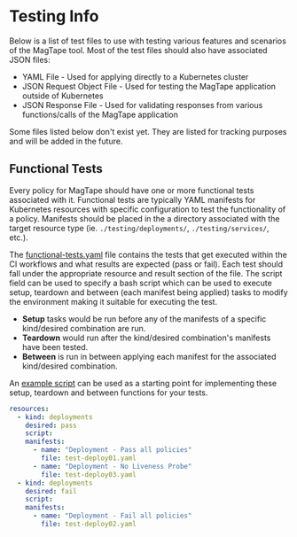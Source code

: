 # Testing Info

Below is a list of test files to use with testing various features and scenarios of the MagTape tool. Most of the test files should also have associated JSON files:

- YAML File - Used for applying directly to a Kubernetes cluster
- JSON Request Object File - Used for testing the MagTape application outside of Kubernetes
- JSON Response File - Used for validating responses from various functions/calls of the MagTape application

Some files listed below don't exist yet. They are listed for tracking purposes and will be added in the future.

## Functional Tests

Every policy for MagTape should have one or more functional tests associated with it. Functional tests are typically YAML manifests for Kubernetes resources with specific configuration to test the functionality of a policy. Manifests should be placed in the a directory associated with the target resource type (ie. `./testing/deployments/`, `./testing/services/`, etc.). 

The [functional-tests.yaml](./functional-tests.yaml) file contains the tests that get executed within the CI workflows and what results are expected (pass or fail). Each test should fall under the appropriate resource and result section of the file. The script field can be used to specify a bash script which can be used to execute setup, teardown and between (each manifest being applied) tasks to modify the environment making it suitable for executing the test. 

- **Setup** tasks would be run before any of the manifests of a specific kind/desired combination are run. 
- **Teardown** would run after the kind/desired combination's manifests have been tested. 
- **Between** is run in between applying each manifest for the associated kind/desired combination. 

An [example script](https://gist.github.com/ilrudie/43823733444ba7976b2f567f30706620) can be used as a starting point for implementing these setup, teardown and between functions for your tests.

```yaml
resources:
  - kind: deployments
    desired: pass
    script:
    manifests:
      - name: "Deployment - Pass all policies"
        file: test-deploy01.yaml
      - name: "Deployment - No Liveness Probe"
        file: test-deploy03.yaml
  - kind: deployments
    desired: fail
    script: 
    manifests:
      - name: "Deployment - Fail all policies"
        file: test-deploy02.yaml
```
